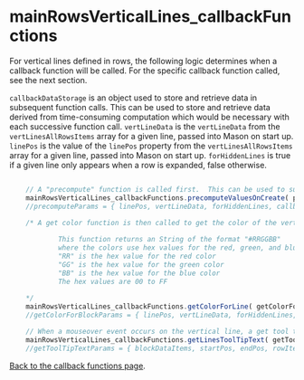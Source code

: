 
# mainRowsVerticalLines_callbackFunctions

For vertical lines defined in rows, the following logic determines when a callback function will be called. For the specific callback function called, see the next section.

`callbackDataStorage` is an object used to store and retrieve data in subsequent function calls. This can be used to store and retrieve data derived from time-consuming computation which would be necessary with each successive function call. `vertLineData` is the `vertLineData` from the `vertLinesAllRowsItems` array for a given line, passed into Mason on start up. `linePos` is the value of the `linePos` property from the `vertLinesAllRowsItems` array for a given line, passed into Mason on start up. `forHiddenLines` is true if a given line only appears when a row is expanded, false otherwise.

```javascript

	// A "precompute" function is called first.  This can be used to support complicated computations that can be shared between determining the color, the tool tip text, and the click handling.
	mainRowsVerticalLines_callbackFunctions.precomputeValuesOnCreate( precomputeParams )
	//precomputeParams = { linePos, vertLineData, forHiddenLines, callbackDataStorage }

	/* A get color function is then called to get the color of the vertical line.
	
			This function returns an String of the format "#RRGGBB"
			where the colors use hex values for the red, green, and blue for this line.
			"RR" is the hex value for the red color
			"GG" is the hex value for the green color
			"BB" is the hex value for the blue color
			The hex values are 00 to FF
		
	*/
	mainRowsVerticalLines_callbackFunctions.getColorForLine( getColorForBlockParams )
	//getColorForBlockParams = { linePos, vertLineData, forHiddenLines, callbackDataStorage }

	// When a mouseover event occurs on the vertical line, a get tool tip function is called to get the tool tip text to display.	
	mainRowsVerticalLines_callbackFunctions.getLinesToolTipText( getToolTipTextParams )
	//getToolTipTextParams = { blockDataItems, startPos, endPos, rowItem, callbackDataStorage }

```

<a href="../callback_functions.md">Back to the callback functions page</a>.
